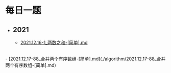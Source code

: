 # 每日一题

- ## **2021**
   - [2021.12.16-1_两数之和-[简单].md](./algorithm/2021.12.16-1_两数之和-[简单].md)
</br>
   - [2021.12.17-88_合并两个有序数组-[简单].md](./algorithm/2021.12.17-88_合并两个有序数组-[简单].md)
</br>

